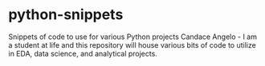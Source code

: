 # python-snippets
Snippets of code to use for various Python projects
Candace Angelo - I am a student at life and this repository will house various bits of code to utilize in EDA, data science, and analytical projects.  
